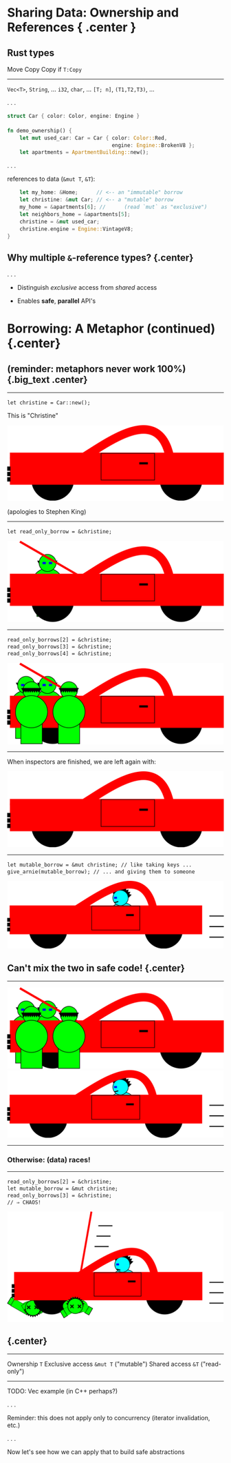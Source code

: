 # Sharing Data: Ownership and References { .center }

<!--
```rust
#[derive(Copy, Clone)]
enum Color { Red, Black }
enum Engine { BrokenV8, VintageV8 }
struct Apartment;
type ApartmentBuilding = Vec<Apartment>;
type Home = Apartment;
```
-->

## Rust types

Move                     Copy               Copy if `T:Copy`
-----------------------  ------------------ ----------------------------
`Vec<T>`, `String`, ...  `i32`, `char`, ... `[T; n]`, `(T1,T2,T3)`, ...

. . .

```rust
struct Car { color: Color, engine: Engine }

fn demo_ownership() {
    let mut used_car: Car = Car { color: Color::Red,
                                  engine: Engine::BrokenV8 };
    let apartments = ApartmentBuilding::new();
```

. . .

references to data (`&mut T`, `&T`):

```rust
    let my_home: &Home;      // <-- an "immutable" borrow
    let christine: &mut Car; // <-- a "mutable" borrow
    my_home = &apartments[6]; //      (read `mut` as "exclusive")
    let neighbors_home = &apartments[5];
    christine = &mut used_car;
    christine.engine = Engine::VintageV8;
}
```

## Why multiple `&`-reference types? {.center}

. . .

 * Distinguish *exclusive* access from *shared* access

 * Enables **safe**, **parallel** API's

# Borrowing: A Metaphor (continued) {.center}

## (reminder: metaphors never work 100%) {.big_text .center}

----

``` {.rust}
let christine = Car::new();
```

This is "Christine"

![pristine unborrowed car](christine-svg/pristine-car.svg)

(apologies to Stephen King)

----

``` {.rust}
let read_only_borrow = &christine;
```

![single inspector (immutable borrow)](christine-svg/show-one-inspector.svg)

----

``` {.rust}
read_only_borrows[2] = &christine;
read_only_borrows[3] = &christine;
read_only_borrows[4] = &christine;
```

![many inspectors (immutable borrows)](christine-svg/show-many-inspectors.svg)

----

When inspectors are finished, we are left again with:

![pristine unborrowed car](christine-svg/pristine-car.svg)

----

``` {.rust}
let mutable_borrow = &mut christine; // like taking keys ...
give_arnie(mutable_borrow); // ... and giving them to someone
```

![driven car (mutably borrowed)](christine-svg/show-driver-alone.svg)

## Can't mix the two in safe code! {.center}

------------------------------------------------------------------------------ ----------------------------------------------------------
![many inspectors (immutable borrows)](christine-svg/show-many-inspectors.svg) ![driven car (mutably borrowed)](christine-svg/show-driver-alone.svg)
------------------------------------------------------------------------------ ----------------------------------------------------------


### Otherwise: (data) races!

----

``` {.rust .compile_error}
read_only_borrows[2] = &christine;
let mutable_borrow = &mut christine;
read_only_borrows[3] = &christine;
// ⇒ CHAOS!
```

![mixing mutable and immutable is illegal](christine-svg/show-driver-and-corpses.svg)

## {.center}

----------------- -------- -------------
Ownership         `T`
Exclusive access  `&mut T` ("mutable")
Shared access     `&T`     ("read-only")
----------------- -------- -------------

TODO: Vec example (in C++ perhaps?)

. . .

Reminder: this does not apply only to concurrency (iterator invalidation, etc.)

. . .

Now let's see how we can apply that to build safe abstractions
